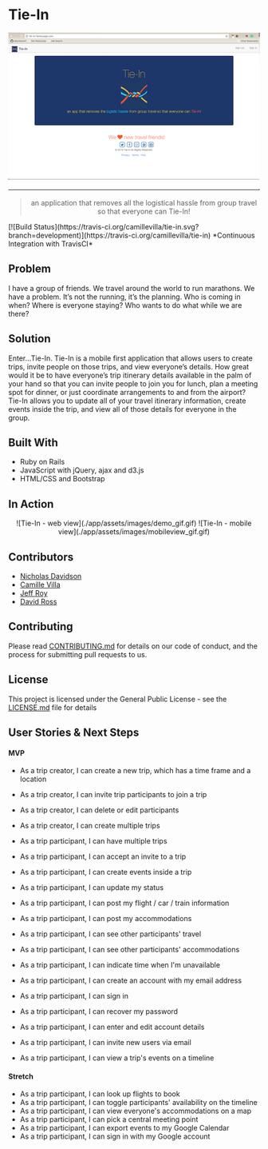 # Tie-In
<div style="text-align:center" markdown="1">

![tie-in](./app/assets/images/tie-in-mainpage.png)
> an application that removes all the logistical hassle from group travel so that everyone can Tie-In!

</div>
[![Build Status](https://travis-ci.org/camillevilla/tie-in.svg?branch=development)](https://travis-ci.org/camillevilla/tie-in) *Continuous Integration with TravisCI*

## Problem

I have a group of friends.  We travel around the world to run marathons.  We have a problem.  It’s not the running, it’s the planning.  Who is coming in when?  Where is everyone staying?  Who wants to do what while we are there?

## Solution

Enter…Tie-In.
Tie-In is a mobile first application that allows users to create trips, invite people on those trips, and view everyone’s details.  How great would it be to have everyone’s trip itinerary details available in the palm of your hand so that you can invite people to join you for lunch, plan a meeting spot for dinner, or just coordinate arrangements to and from the airport?  Tie-In allows you to update all of your travel itinerary information, create events inside the trip, and view all of those details for everyone in the group.

## Built With

* Ruby on Rails
* JavaScript with jQuery, ajax and d3.js
* HTML/CSS and Bootstrap

## In Action
<div style="text-align:center" markdown="1">
![Tie-In - web view](./app/assets/images/demo_gif.gif)
![Tie-In - mobile view](./app/assets/images/mobileview_gif.gif)
</div>

## Contributors
- [Nicholas Davidson](https://github.com/ndavidsonsf)
- [Camille Villa](https://github.com/camillevilla)
- [Jeff Roy](https://github.com/jeffreyroy)
- [David Ross](https://github.com/rustyross101)

## Contributing

Please read [CONTRIBUTING.md](CONTRIBUTING.md) for details on our code of conduct, and the process for submitting pull requests to us.

## License

This project is licensed under the General Public License - see the [LICENSE.md](LICENSE.md) file for details


## User Stories & Next Steps
#### MVP

- As a trip creator, I can create a new trip, which has a time frame and a location
- As a trip creator, I can invite trip participants to join a trip
- As a trip creator, I can delete or edit participants
- As a trip creator, I can create multiple trips

- As a trip participant, I can have multiple trips
- As a trip participant, I can accept an invite to a trip
- As a trip participant, I can create events inside a trip
- As a trip participant, I can update my status
- As a trip participant, I can post my flight / car / train information
- As a trip participant, I can post my accommodations
- As a trip participant, I can see other participants' travel
- As a trip participant, I can see other participants' accommodations
- As a trip participant, I can indicate time when I'm unavailable
- As a trip participant, I can create an account with my email address
- As a trip participant, I can sign in
- As a trip participant, I can recover my password
- As a trip participant, I can enter and edit account details
- As a trip participant, I can invite new users via email
- As a trip participant, I can view a trip's events on a timeline


#### Stretch

- As a trip participant, I can look up flights to book
- As a trip participant, I can toggle participants' availability on the timeline
- As a trip participant, I can view everyone's accommodations on a map
- As a trip participant, I can pick a central meeting point
- As a trip participant, I can export events to my Google Calendar
- As a trip participant, I can sign in with my Google account
